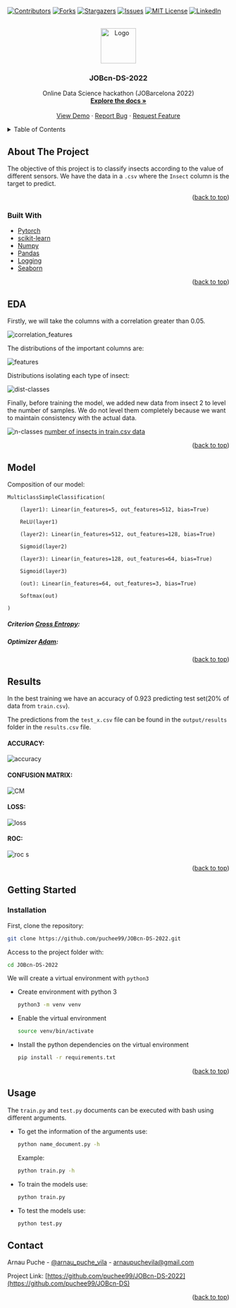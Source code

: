 <div id="top"></div>

<!-- PROJECT SHIELDS -->
<!--
*** https://www.markdownguide.org/basic-syntax/#reference-style-links
-->
[![Contributors][contributors-shield]][contributors-url]
[![Forks][forks-shield]][forks-url]
[![Stargazers][stars-shield]][stars-url]
[![Issues][issues-shield]][issues-url]
[![MIT License][license-shield]][license-url]
[![LinkedIn][linkedin-shield]][linkedin-url]



<!-- PROJECT LOGO -->
<br />
<div align="center">
  <a href="https://github.com/puchee99/JOBcn-DS-2022">
    <img src="images/pytorch.png" alt="Logo" width="80" height="80">
  </a>

  <h3 align="center">JOBcn-DS-2022</h3>

  <p align="center">
    Online Data Science hackathon  (JOBarcelona 2022)
    <br />
    <a href="https://github.com/puchee99/JOBcn-DS-2022"><strong>Explore the docs »</strong></a>
    <br />
    <br />
    <a href="https://github.com/puchee99/JOBcn-DS-2022">View Demo</a>
    ·
    <a href="https://github.com/puchee99/JOBcn-DS-2022/issues">Report Bug</a>
    ·
    <a href="https://github.com/puchee99/JOBcn-DS-2022/issues">Request Feature</a>
  </p>
</div>



<!-- TABLE OF CONTENTS -->
<details>
  <summary>Table of Contents</summary>
  <ol>
    <li>
      <a href="#about-the-project">About The Project</a>
      <ul>
      <li><a href="#built-with">Built With</a></li>
      <li><a href="#eda">EDA</a></li>
      <li><a href="#model">Model</a></li>
      <li><a href="#results">Results</a></li>
      </ul>
    </li>
    <li>
      <a href="#getting-started">Getting Started</a>
      <ul>
        <li><a href="#installation">Installation</a></li>
      </ul>
    </li>
    <li><a href="#usage">Usage</a></li>
    <li><a href="#contact">Contact</a></li>
  </ol>
</details>


<!-- ABOUT THE PROJECT -->
## About The Project

The objective of this project is to classify insects according to the value of different sensors.
We have the data in a `.csv` where the `Insect` column is the target to predict.



<p align="right">(<a href="#top">back to top</a>)</p>

### Built With

* [Pytorch](https://pytorch.org/)
* [scikit-learn](https://scikit-learn.org/)
* [Numpy](https://numpy.org/)
* [Pandas](https://pandas.pydata.org/)
* [Logging](https://docs.python.org/3/library/logging.html)
* [Seaborn](https://seaborn.pydata.org/)

<p align="right">(<a href="#top">back to top</a>)</p>

## EDA

Firstly, we will take the columns with a correlation greater than 0.05.

![correlation_features]

The distributions of the important columns are:

![features]

Distributions isolating each type of insect:

![dist-classes]

Finally, before training the model, we added new data from insect 2 to level the number of samples. We do not level them completely because we want to maintain consistency with the actual data. 

![n-classes]
[number of insects in train.csv data][n-classes]

<p align="right">(<a href="#top">back to top</a>)</p>

## Model

Composition of our model:

    MulticlassSimpleClassification(

        (layer1): Linear(in_features=5, out_features=512, bias=True)
              
        ReLU(layer1)
        
        (layer2): Linear(in_features=512, out_features=128, bias=True)
        
        Sigmoid(layer2)
        
        (layer3): Linear(in_features=128, out_features=64, bias=True)
        
        Sigmoid(layer3)
        
        (out): Linear(in_features=64, out_features=3, bias=True)
        
        Softmax(out)

    )

##### Criterion [Cross Entropy][cross-entropy-link]:

<!-- ![criterion] -->


##### Optimizer [Adam][adam-link]:

<!-- ![optimizer] -->


<p align="right">(<a href="#top">back to top</a>)</p>

## Results

In the best training we have an accuracy of 0.923 predicting test set(20% of data from `train.csv`).

The predictions from the `test_x.csv` file can be found in the `output/results` folder in the `results.csv` file.

#### ACCURACY:
![accuracy]

#### CONFUSION MATRIX:
![CM]

#### LOSS:
![loss]

#### ROC:
![roc]
s
<p align="right">(<a href="#top">back to top</a>)</p>


<!-- GETTING STARTED -->
## Getting Started

### Installation


First, clone the repository:
   ```sh
   git clone https://github.com/puchee99/JOBcn-DS-2022.git
   ```
Access to the project folder with:
  ```sh
  cd JOBcn-DS-2022
  ```

We will create a virtual environment with `python3`
* Create environment with python 3 
    ```sh
    python3 -m venv venv
    ```
    
* Enable the virtual environment
    ```sh
    source venv/bin/activate
    ```

* Install the python dependencies on the virtual environment
    ```sh
    pip install -r requirements.txt
    ```

<p align="right">(<a href="#top">back to top</a>)</p>

## Usage
The `train.py` and `test.py` documents can be executed with bash using different arguments.

* To get the information of the arguments use:
    ```sh
    python name_document.py -h
    ```
    Example:
    ```sh
    python train.py -h
    ```
* To train the models use:
    ```sh
    python train.py
    ```
* To test the models use:
    ```sh
    python test.py
    ```

<!-- CONTACT -->
## Contact

Arnau Puche  - [@arnau_puche_vila](https://www.linkedin.com/in/arnau-puche-vila-ds/) - arnaupuchevila@gmail.com

Project Link: [https://github.com/puchee99/JOBcn-DS-2022](https://github.com/puchee99/JOBcn-DS)


<p align="right">(<a href="#top">back to top</a>)</p>



<!-- MARKDOWN LINKS & IMAGES -->
<!-- https://www.markdownguide.org/basic-syntax/#reference-style-links -->
[contributors-shield]: https://img.shields.io/github/contributors/puchee99/JOBcn-DS-2022.svg?style=for-the-badge
[contributors-url]: https://github.com/puchee99/JOBcn-DS-2022/graphs/contributors
[forks-shield]: https://img.shields.io/github/forks/puchee99/JOBcn-DS-2022.svg?style=for-the-badge
[forks-url]: https://github.com/puchee99/JOBcn-DS-2022/network/members
[stars-shield]: https://img.shields.io/github/stars/puchee99/JOBcn-DS-2022.svg?style=for-the-badge
[stars-url]: https://github.com/puchee99/JOBcn-DS-2022/stargazers
[issues-shield]: https://img.shields.io/github/issues/puchee99/JOBcn-DS-2022.svg?style=for-the-badge
[issues-url]: https://github.com/puchee99/JOBcn-DS-2022/issues
[license-shield]: https://img.shields.io/github/license/puchee99/JOBcn-DS-2022.svg?style=for-the-badge
[license-url]: https://github.com/puchee99/JOBcn-DS-2022/blob/main/LICENSE.txt
[linkedin-shield]: https://img.shields.io/badge/-LinkedIn-black.svg?style=for-the-badge&logo=linkedin&colorB=555
[linkedin-url]: https://www.linkedin.com/in/arnau-puche-vila-ds/
[product-screenshot]: output/plots/features_distribution.png
[features]: output/plots/features_distribution.png
[n-classes]: output/plots/n_classes.png
[dist-classes]: output/plots/dist_classes.png
[correlation_features]: output/plots/correlation_features.png
[accuracy]: output/plots/MulticlassSimpleClassification_accuracy.png
[CM]: output/plots/MulticlassSimpleClassification_cm.png
[loss]: output/plots/MulticlassSimpleClassification_loss.png
[roc]: output/plots/MulticlassSimpleClassification_roc.png
[criterion]: images/CrossEntropy.png
[optimizer]: images/Adam.png
[adam-link]: https://pytorch.org/docs/stable/generated/torch.optim.Adam.html#torch.optim.Adam
[cross-entropy-link]: https://pytorch.org/docs/stable/generated/torch.nn.CrossEntropyLoss.html